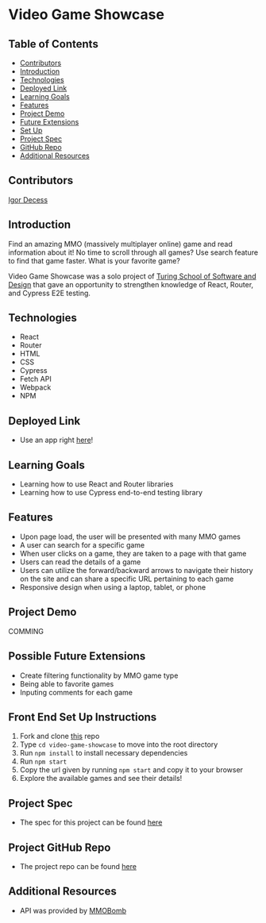 # Video Game Showcase

## Table of Contents
- [Contributors](#contributors)
- [Introduction](#introduction)
- [Technologies](#technologies)
- [Deployed Link](#deployed-link)
- [Learning Goals](#learning-goals)
- [Features](#features)
- [Project Demo](#project-demo)
- [Future Extensions](#possible-future-extensions)
- [Set Up](#set-up)
- [Project Spec](#project-spec)
- [GitHub Repo](#github-repo)
- [Additional Resources](#additional-resources)

## Contributors
[Igor Decess](https://github.com/userigorgithub)

## Introduction
Find an amazing MMO (massively multiplayer online) game and read information about it! No time to scroll through all games? Use search feature to find that game faster. What is your favorite game?

Video Game Showcase was a solo project of [Turing School of Software and Design](https://turing.edu/) that gave an opportunity to strengthen knowledge of React, Router, and Cypress E2E testing.

## Technologies
- React
- Router
- HTML
- CSS
- Cypress
- Fetch API
- Webpack
- NPM

## Deployed Link
- Use an app right [here]()!

## Learning Goals
- Learning how to use React and Router libraries
- Learning how to use Cypress end-to-end testing library

## Features
- Upon page load, the user will be presented with many MMO games
- A user can search for a specific game
- When user clicks on a game, they are taken to a page with that game
- Users can read the details of a game
- Users can utilize the forward/backward arrows to navigate their history on the site and can share a specific URL pertaining to each game
- Responsive design when using a laptop, tablet, or phone

## Project Demo
COMMING

## Possible Future Extensions
- Create filtering functionality by MMO game type
- Being able to favorite games
- Inputing comments for each game

## Front End Set Up Instructions
1. Fork and clone [this](https://github.com/userigorgithub/video-game-showcase) repo
2. Type `cd video-game-showcase` to move into the root directory
3. Run `npm install` to install necessary dependencies
4. Run `npm start`
5. Copy the url given by running `npm start` and copy it to your browser
6. Explore the available games and see their details!

## Project Spec
- The spec for this project can be found [here](https://frontend.turing.edu/projects/module-3/showcase.html)

## Project GitHub Repo
- The project repo can be found [here](https://github.com/userigorgithub/video-game-showcase)

## Additional Resources
- API was provided by [MMOBomb](https://www.mmobomb.com/api)
